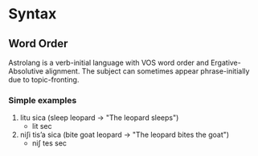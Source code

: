 # Syntax

## Word Order

Astrolang is a verb-initial language with VOS word order and Ergative-Absolutive alignment.  The subject can sometimes appear phrase-initially due to topic-fronting.

### Simple examples

1. litu sica (sleep leopard → "The leopard sleeps")
    - lit sec
1. niʃi tisʼa sica (bite goat leopard → "The leopard bites the goat")
    - niʃ tes sec
